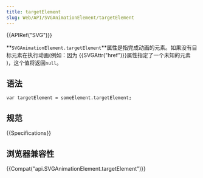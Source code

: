```yaml
---
title: targetElement
slug: Web/API/SVGAnimationElement/targetElement
---
```


{{APIRef("SVG")}}

**`SVGAnimationElement.targetElement`**属性是指完成动画的元素。如果没有目标元素在执行动画(例如：因为 {{SVGAttr("href")}}属性指定了一个未知的元素 )，这个值将返回`null`。

## 语法

```plain
var targetElement = someElement.targetElement;
```

## 规范

{{Specifications}}

## 浏览器兼容性

{{Compat("api.SVGAnimationElement.targetElement")}}
